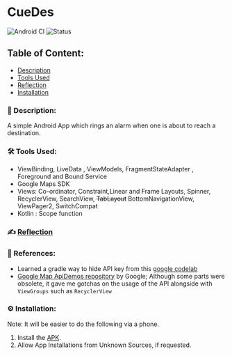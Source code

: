 # CueDes
![Android CI](https://github.com/Kalaiz/CueLoc/workflows/Android%20CI/badge.svg)
![Status](https://img.shields.io/badge/status-work--in--progress-red)

## Table of Content:
- [Description](#-description)
- [Tools Used](#%EF%B8%8F-tools-used)
- [Reflection](#%EF%B8%8F-reflection)
- [Installation](#%EF%B8%8F-installation)

### 📜 Description:
A simple Android App which rings an alarm when one is about to reach a destination.

<!-- <p align="center">
Preview of work done till now. 
 </p>
<p align="center">
<img src="/resources/app_overview.gif" width="25%" height="25%" /> 
</p>
<p align="center">
Note: I am still working on this personal project. 
 </p> -->


### 🛠️ Tools Used:
 - ViewBinding, LiveData , ViewModels, FragmentStateAdapter , Foreground and Bound Service
 - Google Maps SDK
 - Views: Co-ordinator, Constraint,Linear and Frame Layouts, Spinner, RecyclerView, SearchView, ~~TabLayout~~ BottomNavigationView,  ViewPager2, SwitchCompat
  - Kotlin : Scope function


### ✍️ [Reflection](/resources/reflection.md)



### 🔖 References:
- Learned a gradle way to hide API key from this [google codelab](https://codelabs.developers.google.com/codelabs/maps-platform-101-android#3)
- [Google Map ApiDemos repository](https://developers.google.com/maps/documentation/android-sdk/lite) by Google; Although some parts were obsolete, it gave me gotchas on the usage of the API alongside with `ViewGroups` such as `RecyclerView`

### ⚙️ Installation:
Note: It will be easier to do the following via a phone. 
1) Install the [APK](Project/app/build/debug/apk-debug.apk).
2) Allow App Installations from Unknown Sources, if requested.


